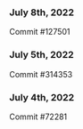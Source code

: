 ### July 8th, 2022

Commit #127501

### July 5th, 2022

Commit #314353


### July 4th, 2022

Commit #72281
